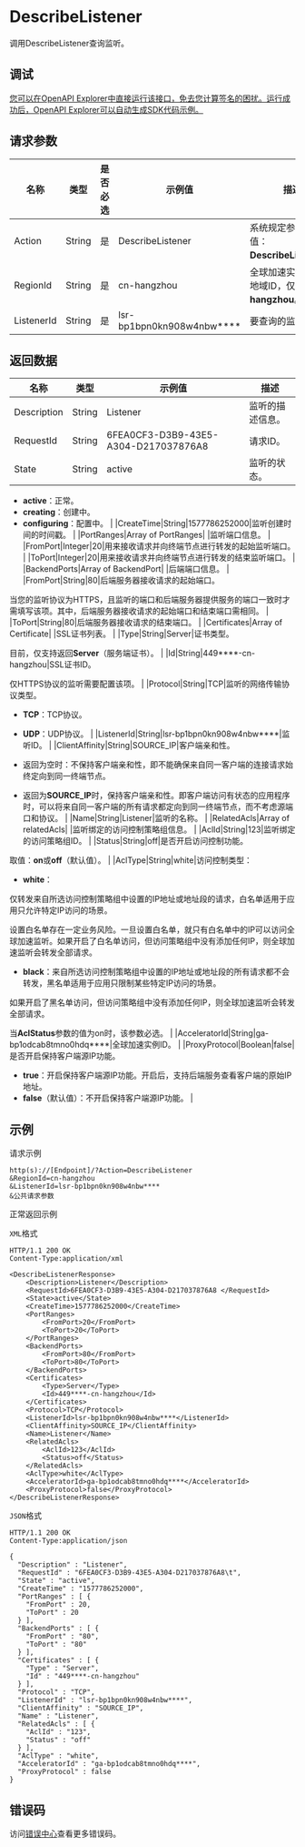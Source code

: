 # DescribeListener

调用DescribeListener查询监听。

## 调试

[您可以在OpenAPI Explorer中直接运行该接口，免去您计算签名的困扰。运行成功后，OpenAPI Explorer可以自动生成SDK代码示例。](https://api.aliyun.com/#product=Ga&api=DescribeListener&type=RPC&version=2019-11-20)

## 请求参数

|名称|类型|是否必选|示例值|描述|
|--|--|----|---|--|
|Action|String|是|DescribeListener|系统规定参数。取值：**DescribeListener**。 |
|RegionId|String|是|cn-hangzhou|全球加速实例所在的地域ID，仅取值**cn-hangzhou**。 |
|ListenerId|String|是|lsr-bp1bpn0kn908w4nbw\*\*\*\*|要查询的监听的ID。 |

## 返回数据

|名称|类型|示例值|描述|
|--|--|---|--|
|Description|String|Listener|监听的描述信息。 |
|RequestId|String|6FEA0CF3-D3B9-43E5-A304-D217037876A8|请求ID。 |
|State|String|active|监听的状态。

 -   **active**：正常。
-   **creating**：创建中。
-   **configuring**：配置中。 |
|CreateTime|String|1577786252000|监听创建时间的时间戳。 |
|PortRanges|Array of PortRanges| |监听端口信息。 |
|FromPort|Integer|20|用来接收请求并向终端节点进行转发的起始监听端口。 |
|ToPort|Integer|20|用来接收请求并向终端节点进行转发的结束监听端口。 |
|BackendPorts|Array of BackendPort| |后端端口信息。 |
|FromPort|String|80|后端服务器接收请求的起始端口。

 当您的监听协议为HTTPS，且监听的端口和后端服务器提供服务的端口一致时才需填写该项。其中，后端服务器接收请求的起始端口和结束端口需相同。 |
|ToPort|String|80|后端服务器接收请求的结束端口。 |
|Certificates|Array of Certificate| |SSL证书列表。 |
|Type|String|Server|证书类型。

 目前，仅支持返回**Server**（服务端证书）。 |
|Id|String|449\*\*\*\*-cn-hangzhou|SSL证书ID。

 仅HTTPS协议的监听需要配置该项。 |
|Protocol|String|TCP|监听的网络传输协议类型。

 -   **TCP**：TCP协议。
-   **UDP**：UDP协议。 |
|ListenerId|String|lsr-bp1bpn0kn908w4nbw\*\*\*\*|监听ID。 |
|ClientAffinity|String|SOURCE\_IP|客户端亲和性。

 -   返回为空时：不保持客户端亲和性，即不能确保来自同一客户端的连接请求始终定向到同一终端节点。
-   返回为**SOURCE\_IP**时，保持客户端亲和性。即客户端访问有状态的应用程序时，可以将来自同一客户端的所有请求都定向到同一终端节点，而不考虑源端口和协议。 |
|Name|String|Listener|监听的名称。 |
|RelatedAcls|Array of relatedAcls| |监听绑定的访问控制策略组信息。 |
|AclId|String|123|监听绑定的访问策略组ID。 |
|Status|String|off|是否开启访问控制功能。

 取值：**on**或**off**（默认值）。 |
|AclType|String|white|访问控制类型：

 -   **white**：

仅转发来自所选访问控制策略组中设置的IP地址或地址段的请求，白名单适用于应用只允许特定IP访问的场景。

设置白名单存在一定业务风险。一旦设置白名单，就只有白名单中的IP可以访问全球加速监听。如果开启了白名单访问，但访问策略组中没有添加任何IP，则全球加速监听会转发全部请求。

-   **black**：来自所选访问控制策略组中设置的IP地址或地址段的所有请求都不会转发，黑名单适用于应用只限制某些特定IP访问的场景。

如果开启了黑名单访问，但访问策略组中没有添加任何IP，则全球加速监听会转发全部请求。


 当**AclStatus**参数的值为on时，该参数必选。 |
|AcceleratorId|String|ga-bp1odcab8tmno0hdq\*\*\*\*|全球加速实例ID。 |
|ProxyProtocol|Boolean|false|是否开启保持客户端源IP功能。

 -   **true**：开启保持客户端源IP功能。开启后，支持后端服务查看客户端的原始IP地址。
-   **false**（默认值）：不开启保持客户端源IP功能。 |

## 示例

请求示例

```
http(s)://[Endpoint]/?Action=DescribeListener
&RegionId=cn-hangzhou
&ListenerId=lsr-bp1bpn0kn908w4nbw****
&公共请求参数
```

正常返回示例

`XML`格式

```
HTTP/1.1 200 OK
Content-Type:application/xml

<DescribeListenerResponse>
    <Description>Listener</Description>
    <RequestId>6FEA0CF3-D3B9-43E5-A304-D217037876A8	</RequestId>
    <State>active</State>
    <CreateTime>1577786252000</CreateTime>
    <PortRanges>
        <FromPort>20</FromPort>
        <ToPort>20</ToPort>
    </PortRanges>
    <BackendPorts>
        <FromPort>80</FromPort>
        <ToPort>80</ToPort>
    </BackendPorts>
    <Certificates>
        <Type>Server</Type>
        <Id>449****-cn-hangzhou</Id>
    </Certificates>
    <Protocol>TCP</Protocol>
    <ListenerId>lsr-bp1bpn0kn908w4nbw****</ListenerId>
    <ClientAffinity>SOURCE_IP</ClientAffinity>
    <Name>Listener</Name>
    <RelatedAcls>
        <AclId>123</AclId>
        <Status>off</Status>
    </RelatedAcls>
    <AclType>white</AclType>
    <AcceleratorId>ga-bp1odcab8tmno0hdq****</AcceleratorId>
    <ProxyProtocol>false</ProxyProtocol>
</DescribeListenerResponse>
```

`JSON`格式

```
HTTP/1.1 200 OK
Content-Type:application/json

{
  "Description" : "Listener",
  "RequestId" : "6FEA0CF3-D3B9-43E5-A304-D217037876A8\t",
  "State" : "active",
  "CreateTime" : "1577786252000",
  "PortRanges" : [ {
    "FromPort" : 20,
    "ToPort" : 20
  } ],
  "BackendPorts" : [ {
    "FromPort" : "80",
    "ToPort" : "80"
  } ],
  "Certificates" : [ {
    "Type" : "Server",
    "Id" : "449****-cn-hangzhou"
  } ],
  "Protocol" : "TCP",
  "ListenerId" : "lsr-bp1bpn0kn908w4nbw****",
  "ClientAffinity" : "SOURCE_IP",
  "Name" : "Listener",
  "RelatedAcls" : [ {
    "AclId" : "123",
    "Status" : "off"
  } ],
  "AclType" : "white",
  "AcceleratorId" : "ga-bp1odcab8tmno0hdq****",
  "ProxyProtocol" : false
}
```

## 错误码

访问[错误中心](https://error-center.alibabacloud.com/status/product/Ga)查看更多错误码。

